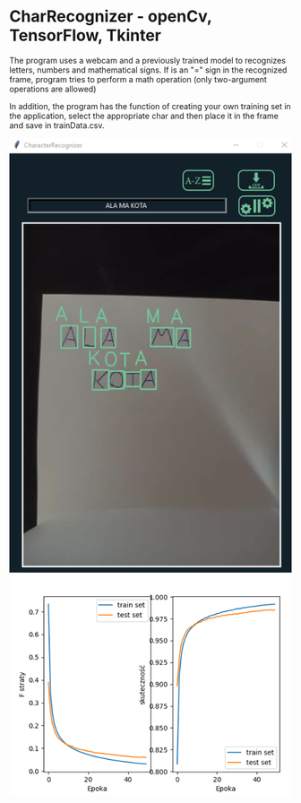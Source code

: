 # CharRecognizer - openCv, TensorFlow, Tkinter
The program uses a webcam and a previously trained model to
recognizes letters, numbers and mathematical signs. If is an "=" sign in the recognized frame, program
tries to perform a math operation (only two-argument operations are allowed)

In addition, the program has the function of creating your own training set in the application,
select the appropriate char and then place it in the frame and save in trainData.csv.

![program](screen.png)
![learning](screen2.png)
